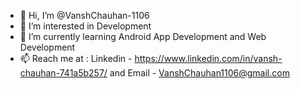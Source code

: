 - 👋 Hi, I’m @VanshChauhan-1106 
- 👀 I’m interested in Development
- 🌱 I’m currently learning Android App Development and Web Development
- 📫 Reach me at : Linkedin - https://www.linkedin.com/in/vansh-chauhan-741a5b257/ and Email - VanshChauhan1106@gmail.com

<!---
VanshChauhan-1106/VanshChauhan-1106 is a ✨ special ✨ repository because its `README.md` (this file) appears on your GitHub profile.
You can click the Preview link to take a look at your changes.
--->
